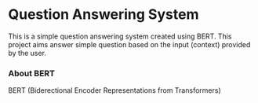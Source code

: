 # Question Answering System
This is a simple question answering system created using BERT. This project aims answer simple question based on the input (context)
provided by the user.

### About BERT
BERT (Biderectional Encoder Representations from Transformers) 

